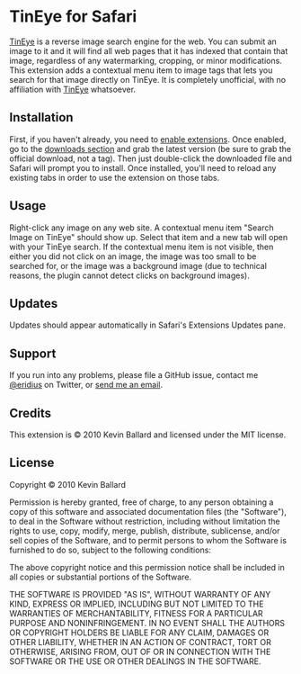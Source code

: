 TinEye for Safari
=================

[TinEye][tineye] is a reverse image search engine for the web. You can submit an image to it and it will find all web pages that it has indexed that contain that image, regardless of any watermarking, cropping, or minor modifications. This extension adds a contextual menu item to image tags that lets you search for that image directly on TinEye. It is completely unofficial, with no affiliation with [TinEye][tineye] whatsoever.

Installation
------------
First, if you haven't already, you need to [enable extensions][enable]. Once enabled, go to the [downloads section][downloads] and grab the latest version (be sure to grab the official download, not a tag). Then just double-click the downloaded file and Safari will prompt you to install. Once installed, you'll need to reload any existing tabs in order to use the extension on those tabs.

Usage
-----
Right-click any image on any web site. A contextual menu item "Search Image on TinEye" should show up. Select that item and a new tab will open with your TinEye search. If the contextual menu item is not visible, then either you did not click on an image, the image was too small to be searched for, or the image was a background image (due to technical reasons, the plugin cannot detect clicks on background images).

Updates
-------
Updates should appear automatically in Safari's Extensions Updates pane.

Support
-------
If you run into any problems, please file a GitHub issue, contact me [@eridius][twitter] on Twitter, or [send me an email][email].

Credits
-------
This extension is © 2010 Kevin Ballard and licensed under the MIT license.

License
-------
Copyright © 2010 Kevin Ballard

Permission is hereby granted, free of charge, to any person
obtaining a copy of this software and associated documentation
files (the "Software"), to deal in the Software without
restriction, including without limitation the rights to use,
copy, modify, merge, publish, distribute, sublicense, and/or sell
copies of the Software, and to permit persons to whom the
Software is furnished to do so, subject to the following
conditions:

The above copyright notice and this permission notice shall be
included in all copies or substantial portions of the Software.

THE SOFTWARE IS PROVIDED "AS IS", WITHOUT WARRANTY OF ANY KIND,
EXPRESS OR IMPLIED, INCLUDING BUT NOT LIMITED TO THE WARRANTIES
OF MERCHANTABILITY, FITNESS FOR A PARTICULAR PURPOSE AND
NONINFRINGEMENT. IN NO EVENT SHALL THE AUTHORS OR COPYRIGHT
HOLDERS BE LIABLE FOR ANY CLAIM, DAMAGES OR OTHER LIABILITY,
WHETHER IN AN ACTION OF CONTRACT, TORT OR OTHERWISE, ARISING
FROM, OUT OF OR IN CONNECTION WITH THE SOFTWARE OR THE USE OR
OTHER DEALINGS IN THE SOFTWARE.

[tineye]: http://www.tineye.com
[enable]: http://safariextensions.tumblr.com/post/680219521/post-how-to-enable-extensions-06-09-10
[twitter]: http://www.twitter.com/eridius
[email]: mailto:kevin@sb.org
[downloads]: http://github.com/kballard/TinEye-for-Safari/downloads
